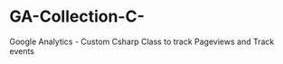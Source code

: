 GA-Collection-C-
================

Google Analytics - Custom Csharp Class to track Pageviews and Track events
